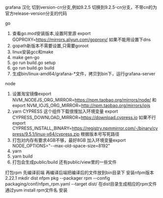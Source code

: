 grafana 汉化
切到version-cn分支,例如9.2.5 切换到9.2.5-cn分支，不带cn的为官方release-version分支的代码

go
1. 查看go.mod安装版本,设置阿里源 export GOPROXY=https://mirrors.aliyun.com/goproxy/   如果不能用设置下dns
2. gopath新版本不需要设置,只需要goroot
3. linux安装gcc和make
4. make gen-go 
5. go run build.go setup
6. go run build.go build
7. 生成bin/linux-amd64/grafana-*文件，拷贝到bin下，运行grafana-server

node
1. 设置淘宝镜像export NVM_NODEJS_ORG_MIRROR=https://npm.taobao.org/mirrors/node/ 和export NVM_IOJS_ORG_MIRROR=http://npm.taobao.org/mirrors/iojs
2. yarn CYPRESS 这个组件下载很慢加入环境变量 export CYPRESS_DOWNLOAD_MIRROR=https://download.cypress.io 如果不行 export CYPRESS_INSTALL_BINARY=https://registry.npmmirror.com/-/binary/cypress/9.5.1/linux-x64/cypress.zip 根据版本号写死路径
3. 打包对内存有要求4GB不够，最好8GB 加入环境变量export NODE_OPTIONS="--max-old-space-size=8192"
4. yarn
5. yarn build
6. 打包会生成public/build         还有public/view里的一些文件

打包rpm
先编译前端
再编译后端把编译后的文件放到bin目录下
安装nfpm版本2.22.1
mkdir dist
nfpm pkg --packager rpm --config packaging/conf/nfpm_rpm.yaml --target dist/
在dist目录生成相应的rpm文件
通过yum install  rpm文件名   安装
